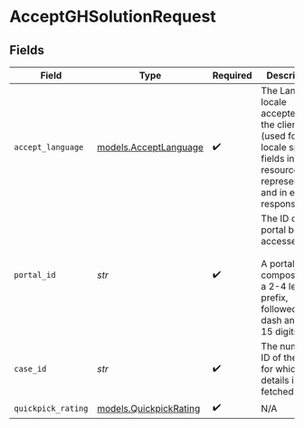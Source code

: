 # AcceptGHSolutionRequest


## Fields

| Field                                                                                                                           | Type                                                                                                                            | Required                                                                                                                        | Description                                                                                                                     | Example                                                                                                                         |
| ------------------------------------------------------------------------------------------------------------------------------- | ------------------------------------------------------------------------------------------------------------------------------- | ------------------------------------------------------------------------------------------------------------------------------- | ------------------------------------------------------------------------------------------------------------------------------- | ------------------------------------------------------------------------------------------------------------------------------- |
| `accept_language`                                                                                                               | [models.AcceptLanguage](../models/acceptlanguage.md)                                                                            | :heavy_check_mark:                                                                                                              | The Language locale accepted by the client (used for locale specific fields in resource representation and in error responses). | en-US                                                                                                                           |
| `portal_id`                                                                                                                     | *str*                                                                                                                           | :heavy_check_mark:                                                                                                              | The ID of the portal being accessed.<br><br>A portal ID is composed of a 2-4 letter prefix, followed by a dash and 4-15 digits. | PROD-1000                                                                                                                       |
| `case_id`                                                                                                                       | *str*                                                                                                                           | :heavy_check_mark:                                                                                                              | The numerical ID of the Case for which details is to be fetched.                                                                | 1000001085                                                                                                                      |
| `quickpick_rating`                                                                                                              | [models.QuickpickRating](../models/quickpickrating.md)                                                                          | :heavy_check_mark:                                                                                                              | N/A                                                                                                                             |                                                                                                                                 |